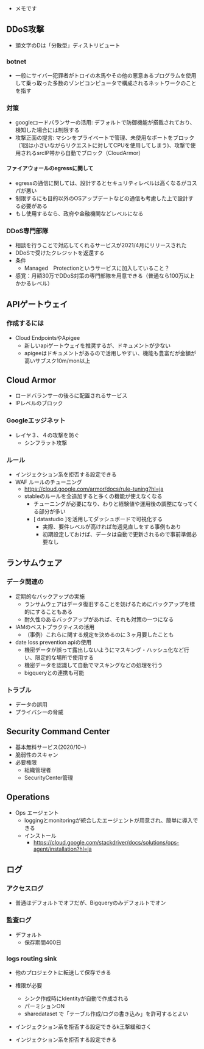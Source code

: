 - メモです
## DDoS攻撃
- 頭文字のDは「分散型」ディストリビュート
### botnet
- 一般にサイバー犯罪者がトロイの木馬やその他の悪意あるプログラムを使用して乗っ取った多数のゾンビコンピュータで構成されるネットワークのことを指す
### 対策
- googleロードバランサーの活用: デフォルトで防御機能が搭載されており、検知した場合には制限する
- 攻撃正面の提言: マシンをプライベートで管理、未使用なポートをブロック（1回は小さいながらリクエストに対してCPUを使用してしまう)、攻撃で使用されるsrcIP帯から自動でブロック（CloudArmor）
#### ファイアウォールのegressに関して
- egressの通信に関しては、設計するとセキュリティレベルは高くなるがコスパが悪い
- 制限するにも目的以外のOSアップデートなどの通信も考慮した上で設計する必要がある
- もし使用するなら、政府や金融機関などレベルになる
### DDoS専門部隊
- 相談を行うことで対応してくれるサービスが2021/4月にリリースされた
- DDoSで受けたクレジットを返還する
- 条件
  - Managed　Protectionというサービスに加入していること？
- 感覚：月額30万でDDoS対策の専門部隊を用意できる（普通なら100万以上かかるレベル）


## APIゲートウェイ
### 作成するには
- Cloud EndpointsやApigee
  - 新しいapiゲートウェイを推奨するが、ドキュメントが少ない
  - apigeeはドキュメントがあるので活用しやすい、機能も豊富だが金額が高いサブスク10m/mon以上

## Cloud Armor
- ロードバランサーの後ろに配置されるサービス
- IPレベルのブロック
### Googleエッジネット
- レイヤ３、４の攻撃を防ぐ
  - シンフラット攻撃
### ルール
- インジェクション系を拒否する設定できる
- WAF ルールのチューニング
  - https://cloud.google.com/armor/docs/rule-tuning?hl=ja
  - stableのルールを全追加すると多くの機能が使えなくなる
    - チューニングが必要になり、わりと経験値や運用後の調整になってくる部分が多い
    - [ datastudio ]を活用してダッシュボードで可視化する
      - 実際、要件レベルが高ければ毎週見直しをする事例もあり
      - 初期設定しておけば、データは自動で更新されるので事前準備必要なし

## ランサムウェア
### データ関連の
- 定期的なバックアップの実施
  - ランサムウェアはデータ復旧することを妨げるためにバックアップを標的にすることもある
  - 耐久性のあるバックアップがあれば、それも対策の一つになる
- IAMのベストプラクティスの活用
  - （事例）これらに関する規定を決めるのに３ヶ月要したことも
- date loss prevention apiの使用
  - 機密データが誤って露出しないようにマスキング・ハッシュ化など行い、限定的な場所で使用する
  - 機密データを認識して自動でマスキングなどの処理を行う
  - bigqueryとの連携も可能
### トラブル
- データの誤用
- プライバシーの脅威

## Security Command Center
- 基本無料サービス(2020/10~)
- 脆弱性のスキャン
- 必要権限
  - 組織管理者
  - SecurityCenter管理

## Operations
- Ops エージェント
  - loggingとmonitoringが統合したエージェントが用意され、簡単に導入できる
  - インストール
    - https://cloud.google.com/stackdriver/docs/solutions/ops-agent/installation?hl=ja

## ログ
### アクセスログ
- 普通はデフォルトでオフだが、Bigqueryのみデフォルトでオン
### 監査ログ
- デフォルト
  - 保存期間400日
### logs routing sink
- 他のプロジェクトに転送して保存できる
- 権限が必要
  - シンク作成時にIdentityが自動で作成される
  - パーミションON
  - sharedataset で「テーブル作成/ログの書き込み」を許可するとよい



- インジェクション系を拒否する設定できるk王撃緩和さく
- インジェクション系を拒否する設定できる
